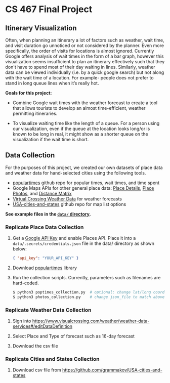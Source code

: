 # CS 467 Final Project

## Itinerary Visualization

Often, when planning an itinerary a lot of factors such as weather, wait time, and visit duration go unnoticed or not considered by the planner. Even more specifically, the order of visits for locations is almost ignored. Currently Google offers analysis of wait times in the form of a bar graph, however this visualization seems insufficient to plan an itinerary effectively such that they don't have to spend most of their day waiting in lines. Similarly, weather data can be viewed individually (i.e. by a quick google search) but not along with the wait time of a location. For example-  people does not prefer to stand in long queue lines when it’s really hot.

**Goals for this project:**

* Combine Google wait times with the weather forecast to create a tool that allows tourists to develop an almost time-efficient, weather permitting itineraries.

* To visualize waiting time like the length of a queue. For a person using our visualization, even if the queue at the location looks long/or is known to be long in real, it might show as a shorter queue on the visualization if the wait time is short.


## Data Collection

For the purposes of this project, we created our own datasets of place data and weather data for hand-selected cities using the following tools.

* [populartimes](https://github.com/m-wrzr/populartimes) github repo for popular times, wait times, and time spent
* Google Maps APIs for other general place data: [Place Details](https://developers.google.com/maps/documentation/places/web-service/details), [Place Photos](https://developers.google.com/maps/documentation/places/web-service/photos), and [Distance Matrix](https://developers.google.com/maps/documentation/distance-matrix/overview)
* [Virtual Crossing Weather Data](https://www.visualcrossing.com/weather/weather-data-services#/editDataDefinition) for weather forecasts
* [USA-cities-and-states](https://github.com/grammakov/USA-cities-and-states) github repo for map list options

**See example files in the [`data/` directory](https://github.com/richameher/FinalDesign467/tree/master/data).**

### Replicate Place Data Collection

1. Get a [Google API Key](https://developers.google.com/maps/documentation/places/web-service/get-api-key) and enable Places API. Place it into a `data/.secrets/credentials.json` file in the data/ directory as shown below:
    ```json
    { "api_key": "YOUR_API_KEY" }
    ```

2. Download [populartimes](https://github.com/m-wrzr/populartimes) library

3. Run the collection scripts. Currently, parameters such as filenames are hard-coded.
    ```sh
    $ python3 poptimes_collection.py  # optional: change lat/long coords and out filename
    $ python3 photos_collection.py    # change json_file to match above output
    ```

### Replicate Weather Data Collection

1. Sign into https://www.visualcrossing.com/weather/weather-data-services#/editDataDefinition

2. Select Place and Type of forecast such as 16-day forecast 

3. Download the csv file

### Replicate Cities and States Collection

1. Download csv file from https://github.com/grammakov/USA-cities-and-states
